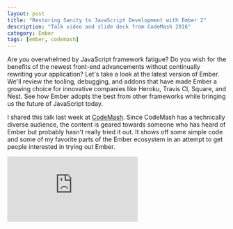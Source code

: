 ```yaml
---
layout: post
title: "Restoring Sanity to JavaScript Development with Ember 2"
description: "Talk video and slide deck from CodeMash 2016"
category: Ember
tags: [ember, codemash]
---
```


Are you overwhelmed by JavaScript framework fatigue? Do you wish for the benefits
of the newest front-end advancements without continually rewriting your
application? Let's take a look at the latest version of Ember. We'll review the
tooling, debugging, and addons that have made Ember a growing choice for
innovative companies like Heroku, Travis CI, Square, and Nest. See how Ember
adopts the best from other frameworks while bringing us the future of JavaScript
today.

I shared this talk last week at [CodeMash](http://www.codemash.org).
Since CodeMash has a technically diverse audience, the content is geared towards
someone who has heard of Ember but probably hasn't really tried it out.
It shows off some simple code and some of my favorite parts of the Ember ecosystem
in an attempt to get people interested in trying out Ember.

<div class="youtube-embed"><iframe src="https://www.youtube.com/embed/npsaDBiO3n4" frameborder="0" allowfullscreen></iframe></div>

<script async class="speakerdeck-embed" data-id="15d79fad801b41ab86fb8df6f763ebb7" data-ratio="1.77777777777778" src="//speakerdeck.com/assets/embed.js"></script>

